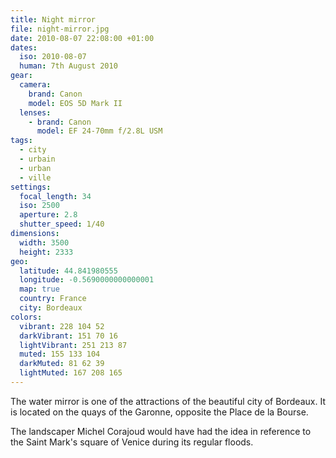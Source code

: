 ```yaml
---
title: Night mirror
file: night-mirror.jpg
date: 2010-08-07 22:08:00 +01:00
dates:
  iso: 2010-08-07
  human: 7th August 2010
gear:
  camera:
    brand: Canon
    model: EOS 5D Mark II
  lenses:
    - brand: Canon
      model: EF 24-70mm f/2.8L USM
tags:
  - city
  - urbain
  - urban
  - ville
settings:
  focal_length: 34
  iso: 2500
  aperture: 2.8
  shutter_speed: 1/40
dimensions:
  width: 3500
  height: 2333
geo:
  latitude: 44.841980555
  longitude: -0.5690000000000001
  map: true
  country: France
  city: Bordeaux
colors:
  vibrant: 228 104 52
  darkVibrant: 151 70 16
  lightVibrant: 251 213 87
  muted: 155 133 104
  darkMuted: 81 62 39
  lightMuted: 167 208 165
---
```


The water mirror is one of the attractions of the beautiful city of Bordeaux. It is located on the quays of the Garonne, opposite the Place de la Bourse.

The landscaper Michel Corajoud would have had the idea in reference to the Saint Mark's square of Venice during its regular floods.
